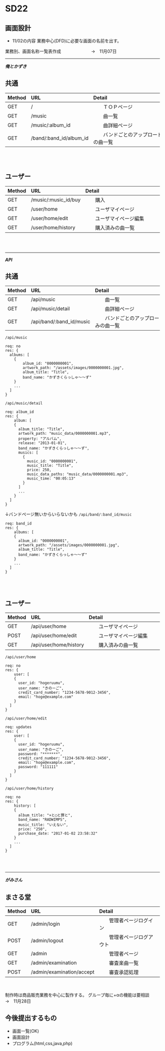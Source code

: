 # SD22
## 画面設計

- 11/02の内容
 業務中心(DFD)に必要な画面の名前を出す。
 
 業務別、画面名称一覧表作成　　　　　　　→　11月07日

---

***俺とかずき***

## 共通

| Method     |  URL                           |   Detail                          |
|:-----------|:-------------------------------|:----------------------------------|
| GET        |  /                             |　　ＴＯＰページ　　　　　　　　　　　　　|
| GET        |  /music                        |　　曲一覧　　　　　　　　　　　　　　　　|
| GET        |  /music/:album_id              |　　曲詳細ページ　　　　　　　          |
| GET        |  /band/:band_id/album_id       |　　バンドごとのアップロード済みの曲一覧　|
<br>
<br>

## ユーザー

| Method     |  URL                           |   Detail                |
|:-----------|:-------------------------------|:------------------------|
| GET        |  /music/:music_id/buy          |　　購入　　　　　　　　　　　|
| GET        |  /user/home                    |　　ユーザマイページ　　　　　|
| GET        |  /user/home/edit               |　　ユーザマイページ編集　　　|
| GET        |  /user/home/history            |　　購入済みの曲一覧　　　　　|
<br>
<br>

---

***API***

## 共通

| Method     |  URL                           |   Detail                          |
|:-----------|:-------------------------------|:----------------------------------|
| GET        |  /api/music                    |　　曲一覧　　　　　　　　　　　　　　　|
| GET        |  /api/music/detail             |　　曲詳細ページ　　　　　　　　　　　　|
| GET        |  /api/band/:band_id/music      |　　バンドごとのアップロード済みの曲一覧|

`/api/music`

```
req: no
res: {
  albums: [
    {
    	album_id: "0000000001",
    	artwork_path: "/assets/images/0000000001.jpg",
    	album_title: "Title",
    	band_name: "かずきくらっしゃ〜〜ず"
   	}
   	...
  ]
}
```

`/api/music/detail`

```
req: album_id
res: {
	album: [
    {
      album_title: "Title",
      artwork_path: "music_data/0000000001.mp3",
      property: "アルバム",
      release: "2013-01-01",
      band_name: "かずきくらっしゃ〜〜ず",
      musics: [
        {
          music_id: "0000000001",
          music_title: "Title",
          price: 250,
          music_data_paths: "music_data/0000000001.mp3",
          music_time: "00:05:13"
        }
      ]
      ...
    }
  ]
}
```

↓バンドページ無いからいらないかも
`/api/band/:band_id/music`

```
req: band_id
res: {
	albums: [
    {
      album_id: "0000000001",
      artwork_path: "/assets/images/0000000001.jpg",
      album_title: "Title",
      band_name: "かずきくらっしゃ〜〜ず"
    }
    ...
  ]
}
```

<br>
<br>

## ユーザー

| Method     |  URL                           |   Detail                |
|:-----------|:-------------------------------|:------------------------|
| GET        |  /api/user/home                |　　ユーザマイページ　　　　|
| POST       |  /api/user/home/edit           |　　ユーザマイページ編集　　|
| GET        |  /api/user/home/history        |　　購入済みの曲一覧　　　　|

`/api/user/home`

```
req: no
res: {
	user: [
    {
      user_id: "hogeruumu",
      user_name: "きのーご",
      credit_card_number: "1234-5678-9012-3456",
      email: "hoge@example.com"
    }
  ]
}
```

`/api/user/home/edit`

```
req: updates
res: {
	user: [
    {
      user_id: "hogeruumu",
      user_name: "きのーご",
      password: "*******",
      credit_card_number: "1234-5678-9012-3456",
      email: "hoge@example.com",
      password: "111111"
    }
  ]
}
```

`/api/user/home/history`

```
req: no
res: {
	history: [
    {
      album_title: "×と◯と罪と",
      band_name: "RADWIMPS",
      music_title: "いえない",
      price: "250",
      purchase_date: "2017-01-02 23:58:32"
    }
    ...
  ]
}
```

<br>
<br>

---

***がみさん***

## まさる堂

| Method     |  URL                           |   Detail                |
|:-----------|:-------------------------------|:------------------------|
| GET        |  /admin/login                  |　　管理者ページログイン　　　|
| POST       |  /admin/logout                 |　　管理者ページログアウト　　|
| GET        |  /admin                        |　　管理者ページ　　　　　　　|
| GET        |  /admin/examination            |　　審査楽曲一覧　　　　　　　|
| POST       |  /admin/examination/accept     |　　審査承認処理　　　　　　　|
<br>

 制作時は商品販売業務を中心に製作する。
 グループ毎に+αの機能は要相談　　　　　　→　11月28日
 
## 今後提出するもの
 
- 画面一覧(OK)
- 画面設計
- プログラム(html,css,java,php)
